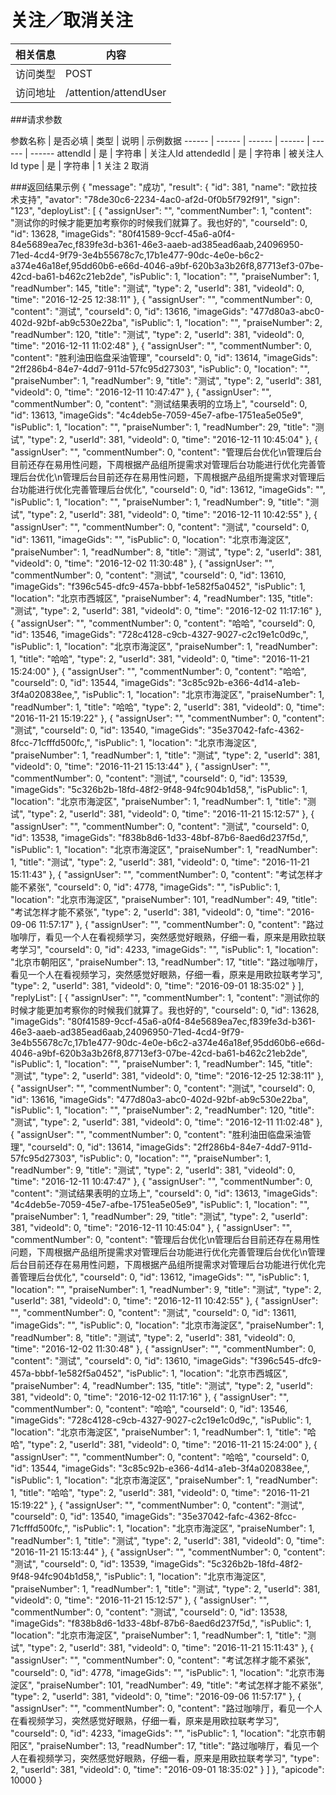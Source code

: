 # 关注／取消关注
 相关信息 | 内容
 ------ | ------
 访问类型 | POST
 访问地址 | /attention/attendUser

###请求参数

 参数名称 | 是否必填 | 类型 | 说明 | 示例数据
 ------ | ------ | ------ | ------ | ------ | ------
 attendId | 是 | 字符串 |  关注人Id
 attendedId | 是 | 字符串 |  被关注人Id
 type | 是 | 字符串 | 1 关注 2 取消
 
###返回结果示例
{
    "message": "成功",
    "result": {
        "id": 381,
        "name": "欧拉技术支持",
        "avator": "78de30c6-2234-4ac0-af2d-0f0b5f792f91",
        "sign": "123",
        "deployList": [
            {
                "assignUser": "",
                "commentNumber": 1,
                "content": "测试你的时候才能更加考察你的时候我们就算了。我也好的",
                "courseId": 0,
                "id": 13628,
                "imageGids": "80f41589-9ccf-45a6-a0f4-84e5689ea7ec,f839fe3d-b361-46e3-aaeb-ad385ead6aab,24096950-71ed-4cd4-9f79-3e4b55678c7c,17b1e477-90dc-4e0e-b6c2-a374e46a18ef,95dd60b6-e66d-4046-a9bf-620b3a3b26f8,87713ef3-07be-42cd-ba61-b462c21eb2de",
                "isPublic": 1,
                "location": "",
                "praiseNumber": 1,
                "readNumber": 145,
                "title": "测试",
                "type": 2,
                "userId": 381,
                "videoId": 0,
                "time": "2016-12-25 12:38:11"
            },
            {
                "assignUser": "",
                "commentNumber": 0,
                "content": "测试",
                "courseId": 0,
                "id": 13616,
                "imageGids": "477d80a3-abc0-402d-92bf-ab9c530e22ba",
                "isPublic": 1,
                "location": "",
                "praiseNumber": 2,
                "readNumber": 120,
                "title": "测试",
                "type": 2,
                "userId": 381,
                "videoId": 0,
                "time": "2016-12-11 11:02:48"
            },
            {
                "assignUser": "",
                "commentNumber": 0,
                "content": "胜利油田临盘采油管理",
                "courseId": 0,
                "id": 13614,
                "imageGids": "2ff286b4-84e7-4dd7-911d-57fc95d27303",
                "isPublic": 0,
                "location": "",
                "praiseNumber": 1,
                "readNumber": 9,
                "title": "测试",
                "type": 2,
                "userId": 381,
                "videoId": 0,
                "time": "2016-12-11 10:47:47"
            },
            {
                "assignUser": "",
                "commentNumber": 0,
                "content": "测试结果表明的立场上",
                "courseId": 0,
                "id": 13613,
                "imageGids": "4c4deb5e-7059-45e7-afbe-1751ea5e05e9",
                "isPublic": 1,
                "location": "",
                "praiseNumber": 1,
                "readNumber": 29,
                "title": "测试",
                "type": 2,
                "userId": 381,
                "videoId": 0,
                "time": "2016-12-11 10:45:04"
            },
            {
                "assignUser": "",
                "commentNumber": 0,
                "content": "管理后台优化\n管理后台目前还存在易用性问题，下周根据产品组所提需求对管理后台功能进行优化完善管理后台优化\n管理后台目前还存在易用性问题，下周根据产品组所提需求对管理后台功能进行优化完善管理后台优化",
                "courseId": 0,
                "id": 13612,
                "imageGids": "",
                "isPublic": 1,
                "location": "",
                "praiseNumber": 1,
                "readNumber": 9,
                "title": "测试",
                "type": 2,
                "userId": 381,
                "videoId": 0,
                "time": "2016-12-11 10:42:55"
            },
            {
                "assignUser": "",
                "commentNumber": 0,
                "content": "测试",
                "courseId": 0,
                "id": 13611,
                "imageGids": "",
                "isPublic": 0,
                "location": "北京市海淀区",
                "praiseNumber": 1,
                "readNumber": 8,
                "title": "测试",
                "type": 2,
                "userId": 381,
                "videoId": 0,
                "time": "2016-12-02 11:30:48"
            },
            {
                "assignUser": "",
                "commentNumber": 0,
                "content": "测试",
                "courseId": 0,
                "id": 13610,
                "imageGids": "f396c545-dfc9-457a-bbbf-1e582f5a0452",
                "isPublic": 1,
                "location": "北京市西城区",
                "praiseNumber": 4,
                "readNumber": 135,
                "title": "测试",
                "type": 2,
                "userId": 381,
                "videoId": 0,
                "time": "2016-12-02 11:17:16"
            },
            {
                "assignUser": "",
                "commentNumber": 0,
                "content": "哈哈",
                "courseId": 0,
                "id": 13546,
                "imageGids": "728c4128-c9cb-4327-9027-c2c19e1c0d9c,",
                "isPublic": 1,
                "location": "北京市海淀区",
                "praiseNumber": 1,
                "readNumber": 1,
                "title": "哈哈",
                "type": 2,
                "userId": 381,
                "videoId": 0,
                "time": "2016-11-21 15:24:00"
            },
            {
                "assignUser": "",
                "commentNumber": 0,
                "content": "哈哈",
                "courseId": 0,
                "id": 13544,
                "imageGids": "3c85c92b-e366-4d14-a1eb-3f4a020838ee,",
                "isPublic": 1,
                "location": "北京市海淀区",
                "praiseNumber": 1,
                "readNumber": 1,
                "title": "哈哈",
                "type": 2,
                "userId": 381,
                "videoId": 0,
                "time": "2016-11-21 15:19:22"
            },
            {
                "assignUser": "",
                "commentNumber": 0,
                "content": "测试",
                "courseId": 0,
                "id": 13540,
                "imageGids": "35e37042-fafc-4362-8fcc-71cfffd500fc,",
                "isPublic": 1,
                "location": "北京市海淀区",
                "praiseNumber": 1,
                "readNumber": 1,
                "title": "测试",
                "type": 2,
                "userId": 381,
                "videoId": 0,
                "time": "2016-11-21 15:13:44"
            },
            {
                "assignUser": "",
                "commentNumber": 0,
                "content": "测试",
                "courseId": 0,
                "id": 13539,
                "imageGids": "5c326b2b-18fd-48f2-9f48-94fc904b1d58,",
                "isPublic": 1,
                "location": "北京市海淀区",
                "praiseNumber": 1,
                "readNumber": 1,
                "title": "测试",
                "type": 2,
                "userId": 381,
                "videoId": 0,
                "time": "2016-11-21 15:12:57"
            },
            {
                "assignUser": "",
                "commentNumber": 0,
                "content": "测试",
                "courseId": 0,
                "id": 13538,
                "imageGids": "f838b8d6-1d33-48bf-87b6-8aed6d237f5d,",
                "isPublic": 1,
                "location": "北京市海淀区",
                "praiseNumber": 1,
                "readNumber": 1,
                "title": "测试",
                "type": 2,
                "userId": 381,
                "videoId": 0,
                "time": "2016-11-21 15:11:43"
            },
            {
                "assignUser": "",
                "commentNumber": 0,
                "content": "考试怎样才能不紧张",
                "courseId": 0,
                "id": 4778,
                "imageGids": "",
                "isPublic": 1,
                "location": "北京市海淀区",
                "praiseNumber": 101,
                "readNumber": 49,
                "title": "考试怎样才能不紧张",
                "type": 2,
                "userId": 381,
                "videoId": 0,
                "time": "2016-09-06 11:57:17"
            },
            {
                "assignUser": "",
                "commentNumber": 0,
                "content": "路过咖啡厅，看见一个人在看视频学习，突然感觉好眼熟，仔细一看，原来是用欧拉联考学习",
                "courseId": 0,
                "id": 4233,
                "imageGids": "",
                "isPublic": 1,
                "location": "北京市朝阳区",
                "praiseNumber": 13,
                "readNumber": 17,
                "title": "路过咖啡厅，看见一个人在看视频学习，突然感觉好眼熟，仔细一看，原来是用欧拉联考学习",
                "type": 2,
                "userId": 381,
                "videoId": 0,
                "time": "2016-09-01 18:35:02"
            }
        ],
        "replyList": [
            {
                "assignUser": "",
                "commentNumber": 1,
                "content": "测试你的时候才能更加考察你的时候我们就算了。我也好的",
                "courseId": 0,
                "id": 13628,
                "imageGids": "80f41589-9ccf-45a6-a0f4-84e5689ea7ec,f839fe3d-b361-46e3-aaeb-ad385ead6aab,24096950-71ed-4cd4-9f79-3e4b55678c7c,17b1e477-90dc-4e0e-b6c2-a374e46a18ef,95dd60b6-e66d-4046-a9bf-620b3a3b26f8,87713ef3-07be-42cd-ba61-b462c21eb2de",
                "isPublic": 1,
                "location": "",
                "praiseNumber": 1,
                "readNumber": 145,
                "title": "测试",
                "type": 2,
                "userId": 381,
                "videoId": 0,
                "time": "2016-12-25 12:38:11"
            },
            {
                "assignUser": "",
                "commentNumber": 0,
                "content": "测试",
                "courseId": 0,
                "id": 13616,
                "imageGids": "477d80a3-abc0-402d-92bf-ab9c530e22ba",
                "isPublic": 1,
                "location": "",
                "praiseNumber": 2,
                "readNumber": 120,
                "title": "测试",
                "type": 2,
                "userId": 381,
                "videoId": 0,
                "time": "2016-12-11 11:02:48"
            },
            {
                "assignUser": "",
                "commentNumber": 0,
                "content": "胜利油田临盘采油管理",
                "courseId": 0,
                "id": 13614,
                "imageGids": "2ff286b4-84e7-4dd7-911d-57fc95d27303",
                "isPublic": 0,
                "location": "",
                "praiseNumber": 1,
                "readNumber": 9,
                "title": "测试",
                "type": 2,
                "userId": 381,
                "videoId": 0,
                "time": "2016-12-11 10:47:47"
            },
            {
                "assignUser": "",
                "commentNumber": 0,
                "content": "测试结果表明的立场上",
                "courseId": 0,
                "id": 13613,
                "imageGids": "4c4deb5e-7059-45e7-afbe-1751ea5e05e9",
                "isPublic": 1,
                "location": "",
                "praiseNumber": 1,
                "readNumber": 29,
                "title": "测试",
                "type": 2,
                "userId": 381,
                "videoId": 0,
                "time": "2016-12-11 10:45:04"
            },
            {
                "assignUser": "",
                "commentNumber": 0,
                "content": "管理后台优化\n管理后台目前还存在易用性问题，下周根据产品组所提需求对管理后台功能进行优化完善管理后台优化\n管理后台目前还存在易用性问题，下周根据产品组所提需求对管理后台功能进行优化完善管理后台优化",
                "courseId": 0,
                "id": 13612,
                "imageGids": "",
                "isPublic": 1,
                "location": "",
                "praiseNumber": 1,
                "readNumber": 9,
                "title": "测试",
                "type": 2,
                "userId": 381,
                "videoId": 0,
                "time": "2016-12-11 10:42:55"
            },
            {
                "assignUser": "",
                "commentNumber": 0,
                "content": "测试",
                "courseId": 0,
                "id": 13611,
                "imageGids": "",
                "isPublic": 0,
                "location": "北京市海淀区",
                "praiseNumber": 1,
                "readNumber": 8,
                "title": "测试",
                "type": 2,
                "userId": 381,
                "videoId": 0,
                "time": "2016-12-02 11:30:48"
            },
            {
                "assignUser": "",
                "commentNumber": 0,
                "content": "测试",
                "courseId": 0,
                "id": 13610,
                "imageGids": "f396c545-dfc9-457a-bbbf-1e582f5a0452",
                "isPublic": 1,
                "location": "北京市西城区",
                "praiseNumber": 4,
                "readNumber": 135,
                "title": "测试",
                "type": 2,
                "userId": 381,
                "videoId": 0,
                "time": "2016-12-02 11:17:16"
            },
            {
                "assignUser": "",
                "commentNumber": 0,
                "content": "哈哈",
                "courseId": 0,
                "id": 13546,
                "imageGids": "728c4128-c9cb-4327-9027-c2c19e1c0d9c,",
                "isPublic": 1,
                "location": "北京市海淀区",
                "praiseNumber": 1,
                "readNumber": 1,
                "title": "哈哈",
                "type": 2,
                "userId": 381,
                "videoId": 0,
                "time": "2016-11-21 15:24:00"
            },
            {
                "assignUser": "",
                "commentNumber": 0,
                "content": "哈哈",
                "courseId": 0,
                "id": 13544,
                "imageGids": "3c85c92b-e366-4d14-a1eb-3f4a020838ee,",
                "isPublic": 1,
                "location": "北京市海淀区",
                "praiseNumber": 1,
                "readNumber": 1,
                "title": "哈哈",
                "type": 2,
                "userId": 381,
                "videoId": 0,
                "time": "2016-11-21 15:19:22"
            },
            {
                "assignUser": "",
                "commentNumber": 0,
                "content": "测试",
                "courseId": 0,
                "id": 13540,
                "imageGids": "35e37042-fafc-4362-8fcc-71cfffd500fc,",
                "isPublic": 1,
                "location": "北京市海淀区",
                "praiseNumber": 1,
                "readNumber": 1,
                "title": "测试",
                "type": 2,
                "userId": 381,
                "videoId": 0,
                "time": "2016-11-21 15:13:44"
            },
            {
                "assignUser": "",
                "commentNumber": 0,
                "content": "测试",
                "courseId": 0,
                "id": 13539,
                "imageGids": "5c326b2b-18fd-48f2-9f48-94fc904b1d58,",
                "isPublic": 1,
                "location": "北京市海淀区",
                "praiseNumber": 1,
                "readNumber": 1,
                "title": "测试",
                "type": 2,
                "userId": 381,
                "videoId": 0,
                "time": "2016-11-21 15:12:57"
            },
            {
                "assignUser": "",
                "commentNumber": 0,
                "content": "测试",
                "courseId": 0,
                "id": 13538,
                "imageGids": "f838b8d6-1d33-48bf-87b6-8aed6d237f5d,",
                "isPublic": 1,
                "location": "北京市海淀区",
                "praiseNumber": 1,
                "readNumber": 1,
                "title": "测试",
                "type": 2,
                "userId": 381,
                "videoId": 0,
                "time": "2016-11-21 15:11:43"
            },
            {
                "assignUser": "",
                "commentNumber": 0,
                "content": "考试怎样才能不紧张",
                "courseId": 0,
                "id": 4778,
                "imageGids": "",
                "isPublic": 1,
                "location": "北京市海淀区",
                "praiseNumber": 101,
                "readNumber": 49,
                "title": "考试怎样才能不紧张",
                "type": 2,
                "userId": 381,
                "videoId": 0,
                "time": "2016-09-06 11:57:17"
            },
            {
                "assignUser": "",
                "commentNumber": 0,
                "content": "路过咖啡厅，看见一个人在看视频学习，突然感觉好眼熟，仔细一看，原来是用欧拉联考学习",
                "courseId": 0,
                "id": 4233,
                "imageGids": "",
                "isPublic": 1,
                "location": "北京市朝阳区",
                "praiseNumber": 13,
                "readNumber": 17,
                "title": "路过咖啡厅，看见一个人在看视频学习，突然感觉好眼熟，仔细一看，原来是用欧拉联考学习",
                "type": 2,
                "userId": 381,
                "videoId": 0,
                "time": "2016-09-01 18:35:02"
            }
        ]
    },
    "apicode": 10000
}
